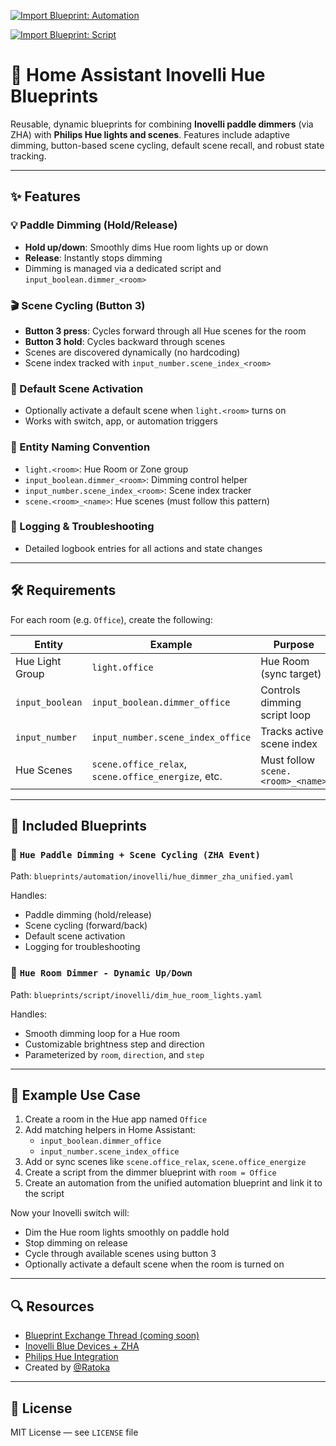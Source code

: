 [![Import Blueprint: Automation](https://img.shields.io/badge/Home%20Assistant-Import%20Automation-blue?logo=home-assistant)](https://my.home-assistant.io/redirect/blueprint_import/?repository_url=https://github.com/Ratoka/homeassistant-inovelli-hue-blueprints&filepath=blueprints/automation/inovelli/hue_dimmer_zha_unified.yaml)

[![Import Blueprint: Script](https://img.shields.io/badge/Home%20Assistant-Import%20Script-blue?logo=home-assistant)](https://my.home-assistant.io/redirect/blueprint_import/?repository_url=https://github.com/Ratoka/homeassistant-inovelli-hue-blueprints&filepath=blueprints/script/inovelli/dim_hue_room_lights.yaml)

# 🏡 Home Assistant Inovelli Hue Blueprints

Reusable, dynamic blueprints for combining **Inovelli paddle dimmers** (via ZHA) with **Philips Hue lights and scenes**. Features include adaptive dimming, button-based scene cycling, default scene recall, and robust state tracking.

---

## ✨ Features

### 💡 Paddle Dimming (Hold/Release)
- **Hold up/down**: Smoothly dims Hue room lights up or down
- **Release**: Instantly stops dimming
- Dimming is managed via a dedicated script and `input_boolean.dimmer_<room>`

### 🎬 Scene Cycling (Button 3)
- **Button 3 press**: Cycles forward through all Hue scenes for the room
- **Button 3 hold**: Cycles backward through scenes
- Scenes are discovered dynamically (no hardcoding)
- Scene index tracked with `input_number.scene_index_<room>`

### 🌟 Default Scene Activation
- Optionally activate a default scene when `light.<room>` turns on
- Works with switch, app, or automation triggers

### 🧠 Entity Naming Convention
- `light.<room>`: Hue Room or Zone group
- `input_boolean.dimmer_<room>`: Dimming control helper
- `input_number.scene_index_<room>`: Scene index tracker
- `scene.<room>_<name>`: Hue scenes (must follow this pattern)

### 📝 Logging & Troubleshooting
- Detailed logbook entries for all actions and state changes

---

## 🛠 Requirements

For each room (e.g. `Office`), create the following:

| Entity | Example | Purpose |
|--------|---------|---------|
| Hue Light Group | `light.office` | Hue Room (sync target) |
| `input_boolean` | `input_boolean.dimmer_office` | Controls dimming script loop |
| `input_number` | `input_number.scene_index_office` | Tracks active scene index |
| Hue Scenes | `scene.office_relax`, `scene.office_energize`, etc. | Must follow `scene.<room>_<name>` |

---

## 📁 Included Blueprints

### 🧠 `Hue Paddle Dimming + Scene Cycling (ZHA Event)`
Path: `blueprints/automation/inovelli/hue_dimmer_zha_unified.yaml`

Handles:
- Paddle dimming (hold/release)
- Scene cycling (forward/back)
- Default scene activation
- Logging for troubleshooting

### 🔧 `Hue Room Dimmer - Dynamic Up/Down`
Path: `blueprints/script/inovelli/dim_hue_room_lights.yaml`

Handles:
- Smooth dimming loop for a Hue room
- Customizable brightness step and direction
- Parameterized by `room`, `direction`, and `step`

---

## 🧪 Example Use Case

1. Create a room in the Hue app named `Office`
2. Add matching helpers in Home Assistant:
   - `input_boolean.dimmer_office`
   - `input_number.scene_index_office`
3. Add or sync scenes like `scene.office_relax`, `scene.office_energize`
4. Create a script from the dimmer blueprint with `room = Office`
5. Create an automation from the unified automation blueprint and link it to the script

Now your Inovelli switch will:
- Dim the Hue room lights smoothly on paddle hold
- Stop dimming on release
- Cycle through available scenes using button 3
- Optionally activate a default scene when the room is turned on

---

## 🔍 Resources

- [Blueprint Exchange Thread (coming soon)](https://community.home-assistant.io/c/blueprints-exchange/)
- [Inovelli Blue Devices + ZHA](https://community.inovelli.com/)
- [Philips Hue Integration](https://www.home-assistant.io/integrations/hue/)
- Created by [@Ratoka](https://github.com/Ratoka)

---

## 🧾 License

MIT License — see `LICENSE` file